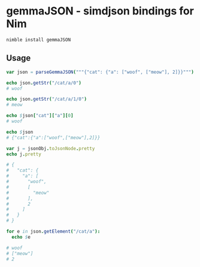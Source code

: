 # gemmaJSON - simdjson bindings for Nim

`nimble install gemmaJSON`


## Usage

```nim
var json = parseGemmaJSON("""{"cat": {"a": ["woof", ["meow"], 2]}}""")

echo json.getStr("/cat/a/0")
# woof

echo json.getStr("/cat/a/1/0")
# meow

echo $json["cat"]["a"][0]
# woof

echo $json
# {"cat":{"a":["woof",["meow"],2]}}

var j = jsonObj.toJsonNode.pretty
echo j.pretty

# {
#   "cat": {
#     "a": [
#       "woof",
#       [
#         "meow"
#       ],
#       2
#     ]
#   }
# }

for e in json.getElement("/cat/a"):
  echo $e

# woof
# ["meow"]
# 2

```
